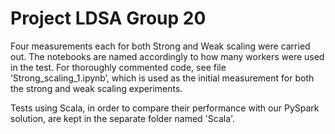 # Project LDSA Group 20
Four measurements each for both Strong and Weak scaling were carried out. The notebooks are named accordingly to how many workers were used in the test. 
For thoroughly commented code, see file ‘Strong_scaling_1.ipynb’, which is used as the initial measurement for both the strong and weak scaling experiments.

Tests using Scala, in order to compare their performance with our PySpark solution, are kept in the separate folder named 'Scala'.
